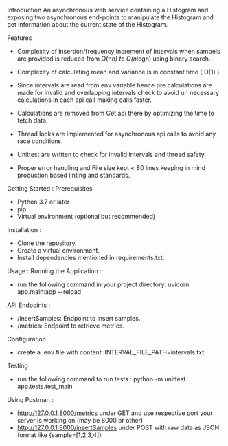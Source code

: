 Introduction
An asynchronous web service containing a Histogram and exposing two asynchronous
end-points to manipulate the Histogram and get information about the current state of the
Histogram.

Features
 * Complexity of insertion/frequency increment of intervals when sampels are provided is reduced from O(n*n) to
    O(n*logn) using binary search.

 * Complexity of calculating mean and variance is in constant time ( O(1) ).

 * Since intervals are read from env variable hence pre calculations are made for invalid and overlapping intervals check to avoid un necessary calculations in each api call making calls faster.

 * Calculations are removed from Get api there by optimizing the time to fetch data.

 * Thread locks are implemented for asynchronous api calls to avoid any race conditions.

 * Unittest are written to check for invalid intervals and thread safety.

 * Proper error handling and File size kept < 80 lines keeping in mind production based linting and standards.


Getting Started : 
Prerequisites
* Python 3.7 or later
* pip
* Virtual environment (optional but recommended)

Installation : 
* Clone the repository.
* Create a virtual environment.
* Install dependencies mentioned in requirements.txt.

Usage :
Running the Application :
* run the following command in your project directory: uvicorn app.main:app --reload

API Endpoints :
* /insertSamples: Endpoint to insert samples.
*  /metrics: Endpoint to retrieve metrics.

Configuration
* create a .env file with content: INTERVAL_FILE_PATH=intervals.txt

Testing
* run the following command to run tests : python -m unittest app.tests.test_main

Using Postman :
* http://127.0.0.1:8000/metrics under GET and use respective port your server is working on (may be 8000 or other)
* http://127.0.0.1:8000/insertSamples under POST with raw data as JSON format like {sample=[1,2,3,4]}
